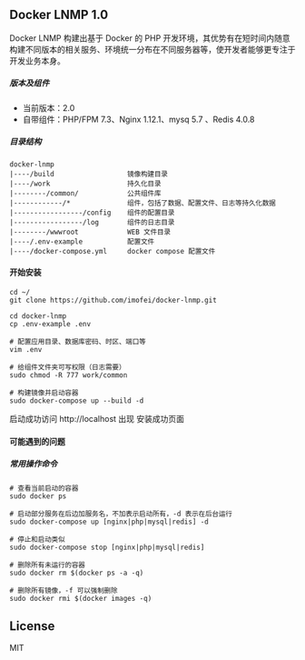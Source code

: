 ## Docker LNMP 1.0

Docker LNMP 构建出基于 Docker 的 PHP 开发环境，其优势有在短时间内随意构建不同版本的相关服务、环境统一分布在不同服务器等，使开发者能够更专注于开发业务本身。

##### 版本及组件

* 当前版本：2.0
* 自带组件：PHP/FPM 7.3、Nginx 1.12.1、mysq 5.7 、Redis 4.0.8

##### 目录结构

    docker-lnmp
    |----/build                  镜像构建目录
    |----/work                   持久化目录
    |--------/common/            公共组件库
    |------------/*              组件，包括了数据、配置文件、日志等持久化数据
    |-----------------/config    组件的配置目录
    |-----------------/log       组件的日志目录
    |--------/wwwroot            WEB 文件目录
    |----/.env-example           配置文件
    |----/docker-compose.yml     docker compose 配置文件

#### 开始安装


    cd ~/
    git clone https://github.com/imofei/docker-lnmp.git

    cd docker-lnmp
    cp .env-example .env

    # 配置应用目录、数据库密码、时区、端口等
    vim .env
    
    # 给组件文件夹可写权限（日志需要）
    sudo chmod -R 777 work/common

    # 构建镜像并启动容器
    sudo docker-compose up --build -d

启动成功访问 http://localhost 出现 安装成功页面

#### 可能遇到的问题

##### 常用操作命令

    # 查看当前启动的容器
    sudo docker ps
    
    # 启动部分服务在后边加服务名，不加表示启动所有，-d 表示在后台运行
    sudo docker-compose up [nginx|php|mysql|redis] -d
    
    # 停止和启动类似
    sudo docker-compose stop [nginx|php|mysql|redis]

    # 删除所有未运行的容器
    sudo docker rm $(docker ps -a -q)

    # 删除所有镜像，-f 可以强制删除
    sudo docker rmi $(docker images -q)

## License
MIT
